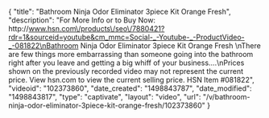 {
    "title": "Bathroom Ninja Odor Eliminator 3piece Kit  Orange Fresh",
    "description": "For More Info or to Buy Now: http:\/\/www.hsn.com\/products\/seo\/7880421?rdr=1&sourceid=youtube&cm_mmc=Social-_-Youtube-_-ProductVideo-_-081822\nBathroom Ninja Odor Eliminator 3piece Kit  Orange Fresh \nThere are few things more embarrassing than someone going into the bathroom right after you leave and getting a big whiff of your business....\nPrices shown on the previously recorded video may not represent the current price.  View hsn.com to view the current selling price. HSN Item #081822",
    "videoid": "102373860",
    "date_created": "1498843787",
    "date_modified": "1498843817",
    "type": "captivate",
    "layout": "video",
    "url": "\/v\/bathroom-ninja-odor-eliminator-3piece-kit-orange-fresh\/102373860"
}